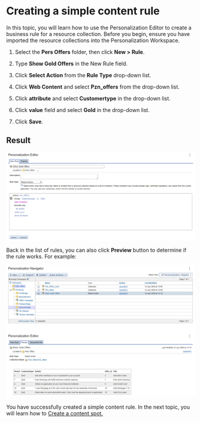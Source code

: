 # Creating a simple content rule

In this topic, you will learn how to use the Personalization Editor to create a business rule for a resource collection. Before you begin, ensure you have imported the resource collections into the Personalization Workspace.  

1. Select the **Pers Offers** folder, then click **New > Rule**.  

2. Type **Show Gold Offers** in the New Rule field.  

3. Click  **Select Action** from the **Rule Type** drop-down list.  

4. Click **Web Content** and select **Pzn_offers** from the drop-down list.  

5. Click **attribute** and select **Customertype** in the drop-down list.  

6. Click **value** field and select **Gold** in the drop-down list.  

7. Click **Save**.  

## Result  

![Rule to show all gold customers](./images/rule_result_show_gold_offers.png)  

Back in the list of rules, you can also click **Preview** button to determine if the rule works. For example:

![Show all gold customers - preview](./images/rule_result_show_gold_offers_preview.png)

You have successfully created a simple content rule. In the next topic, you will learn how to [Create a content spot.](./pzn_demo_create_content_spot.md)
